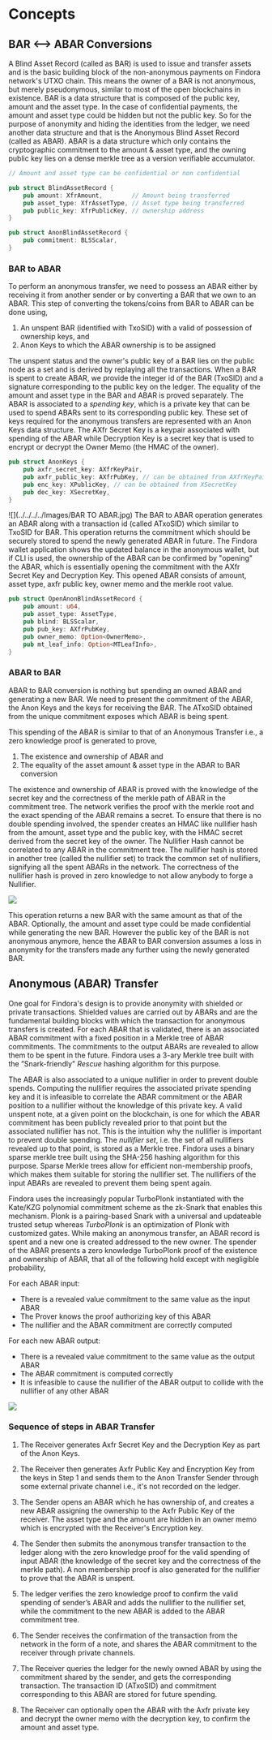 # Concepts 

## BAR <--> ABAR Conversions

A Blind Asset Record (called as BAR) is used to issue and transfer assets and is the basic building block of the non-anonymous payments on Findora network's UTXO chain. This means the owner of a BAR is not anonymous, but merely pseudonymous, similar to most of the open blockchains in existence. BAR is a data structure that is composed of the public key, amount and the asset type. In the case of confidential payments, the amount and asset type could be hidden but not the public key. So for the purpose of anonymity and hiding the identities from the ledger, we need another data structure and that is the Anonymous Blind Asset Record (called as ABAR). ABAR is a data structure which only contains the cryptographic commitment to the amount & asset type, and the owning public key lies on a dense merkle tree as a version verifiable accumulator.
<!--- is the randomized version of the owning public key with the randomizer unknown to the network. -->

```rust
// Amount and asset type can be confidential or non confidential

pub struct BlindAssetRecord {
    pub amount: XfrAmount,        // Amount being transferred
    pub asset_type: XfrAssetType, // Asset type being transferred
    pub public_key: XfrPublicKey, // ownership address
}
```
```rust
pub struct AnonBlindAssetRecord {
    pub commitment: BLSScalar,
}
```

### BAR to ABAR
To perform an anonymous transfer, we need to possess an ABAR either by receiving it from another sender or by converting a BAR that we own to an ABAR. This step of converting the tokens/coins from BAR to ABAR can be done using,
1. An unspent BAR (identified with TxoSID) with a valid of possession of ownership keys, and
2. Anon Keys to which the ABAR ownership is to be assigned
<!--- ABAR consists of the cryptographic commitment to the amount along with the randomized public key, which is unique to each transaction. The BAR to ABAR operation returns a randomizer aka the diversifier, which is required for further transfers as the randomized public key which gets stored on the ledger through the ABAR is obtained only from the randomizer and the anonymous (non-randomized) public key of the user.-->

The unspent status and the owner's public key of a BAR lies on the public node as a set and is derived by replaying all the transactions. When a BAR is spent to create ABAR, we provide the integer id of the BAR (TxoSID) and a signature corresponding to the public key on the ledger. The equality of the amount and asset type in the BAR and ABAR is proved separately. The ABAR is associated to a *spending key*, which is a private key that can be used to spend ABARs sent to its corresponding public key. These set of keys required for the anonymous transfers are represented with an Anon Keys data structure. The AXfr Secret Key is a keypair associated with spending of the ABAR while Decryption Key is a secret key that is used to encrypt or decrypt the Owner Memo (the HMAC of the owner).

```rust
pub struct AnonKeys {
    pub axfr_secret_key: AXfrKeyPair,
    pub axfr_public_key: AXfrPubKey, // can be obtained from AXfrKeyPair
    pub enc_key: XPublicKey, // can be obtained from XSecretKey
    pub dec_key: XSecretKey, 
}
```

![](../../../../Images/BAR TO ABAR.jpg)
The BAR to ABAR operation generates an ABAR along with a transaction id (called ATxoSID) which similar to TxoSID for BAR. This operation returns the commitment which should be securely stored to spend the newly generated ABAR in future. The Findora wallet application shows the updated balance in the anonymous wallet, but if CLI is used, the ownership of the ABAR can be confirmed by "opening" the ABAR, which is essentially opening the commitment with the AXfr Secret Key and Decryption Key. This opened ABAR consists of amount, asset type, axfr public key, owner memo and the merkle root value.

```rust
pub struct OpenAnonBlindAssetRecord {
    pub amount: u64,
    pub asset_type: AssetType,
    pub blind: BLSScalar,
    pub pub_key: AXfrPubKey,
    pub owner_memo: Option<OwnerMemo>,
    pub mt_leaf_info: Option<MTLeafInfo>,
}
```

### ABAR to BAR

ABAR to BAR conversion is nothing but spending an owned ABAR and generating a new BAR. We need to present the commitment of the ABAR, the Anon Keys and the keys for receiving the BAR. The ATxoSID obtained from the unique commitment exposes which ABAR is being spent.

This spending of the ABAR is similar to that of an Anonymous Transfer i.e., a zero knowledge proof is generated to prove,
1. The existence and ownership of ABAR and
2. The equality of the asset amount & asset type in the ABAR to BAR conversion

The existence and ownership of ABAR is proved with the knowledge of the secret key and the correctness of the merkle path of ABAR in the commitment tree. The network verifies the proof with the merkle root and the exact spending of the ABAR remains a secret. To ensure that there is no double spending involved, the spender creates an HMAC like nullifier hash from the amount, asset type and the public key, with the HMAC secret derived from the secret key of the owner. The Nullifier Hash cannot be correlated to any ABAR in the commitment tree. The nullifier hash is stored in another tree (called the nullifier set) to track the common set of nullifiers, signifying all the spent ABARs in the network. The correctness of the nullifier hash is proved in zero knowledge to not allow anybody to forge a Nullifier.

![](https://i.imgur.com/OkZGIdU.png)

This operation returns a new BAR with the same amount as that of the ABAR. Optionally, the amount and asset type could be made confidential while generating the new BAR. However the public key of the BAR is not anonymous anymore, hence the ABAR to BAR conversion assumes a loss in anonymity for the transfers made any further using the newly generated BAR.

## Anonymous (ABAR) Transfer

One goal for Findora's design is to provide anonymity with shielded or private transactions. Shielded values are carried out by ABARs and are the fundamental building blocks with which the transaction for anonymous transfers is created. For each ABAR that is validated, there is an associated ABAR commitment with a fixed position in a Merkle tree of ABAR commitments. The commitments to the output ABARs are revealed to allow them to be spent in the future. Findora uses a 3-ary Merkle tree built with the ”Snark-friendly” *Rescue* hashing algorithm for this purpose.

The ABAR is also associated to a unique nullifier in order to prevent double spends. Computing the nullifier requires the associated private spending key and it is infeasible to correlate the ABAR commitment or the ABAR position to a nullifier without the knowledge of this private key. A valid unspent note, at a given point on the blockchain, is one for which the ABAR commitment has been publicly revealed prior to that point but the associated nullifier has not. This is the intuition why the nullifier is important to prevent double spending. The *nullifier set*, i.e. the set of all nullifiers revealed up to that point, is stored as a Merkle tree. Findora uses a binary sparse merkle tree built using the SHA-256 hashing algorithm for this purpose. Sparse Merkle trees allow for efficient non-membership proofs, which makes them suitable for storing the nullifier set. The nullifiers of the input ABARs are revealed to prevent them being spent again.

Findora uses the increasingly popular TurboPlonk instantiated with the Kate/KZG polynomial commitment scheme as the zk-Snark that enables this mechanism. Plonk is a pairing-based Snark with a universal and updateable trusted setup whereas *TurboPlonk* is an optimization of Plonk with customized gates. While making an anonymous transfer, an ABAR record is spent and a new one is created addressed to the new owner. The spender of the ABAR presents a zero knowledge TurboPlonk proof of the existence and ownership of ABAR, that all of the following hold except with negligible probability,

For each ABAR input:

* There is a revealed value commitment to the same value as the input ABAR
* The Prover knows the proof authorizing key of this ABAR
* The nullifier and the ABAR commitment are correctly computed

For each new ABAR output:

* There is a revealed value commitment to the same value as the output ABAR
* The ABAR commitment is computed correctly
* It is infeasible to cause the nullifier of the ABAR output to collide with the nullifier of any other ABAR

![](https://i.imgur.com/wQnXExC.png)


### Sequence of steps in ABAR Transfer

1. The Receiver generates Axfr Secret Key and the Decryption Key as part of the Anon Keys.

2. The Receiver then generates Axfr Public Key and Encryption Key from the keys in Step 1 and sends them to the Anon Transfer Sender through some external private channel i.e., it's not recorded on the ledger.

3. The Sender opens an ABAR which he has ownership of, and creates a new ABAR assigning the ownership to the Axfr Public Key of the receiver. The asset type and the amount are hidden in an owner memo which is encrypted with the Receiver's Encryption key.

4. The Sender then submits the anonymous transfer transaction to the ledger along with the zero knowledge proof for the valid spending of input ABAR (the knowledge of the secret key and the correctness of the merkle path). A non membership proof is also generated for the nullifier to prove that the ABAR is unspent.

5. The ledger verifies the zero knowledge proof to confirm the valid spending of sender’s ABAR and adds the nullifier to the nullifier set, while the commitment to the new ABAR is added to the ABAR commitment tree.

6. The Sender receives the confirmation of the transaction from the network in the form of a note, and shares the ABAR commitment to the receiver through private channels.

7. The Receiver queries the ledger for the newly owned ABAR by using the commitment shared by the sender, and gets the corresponding transaction. The transaction ID (ATxoSID) and commitment corresponding to this ABAR are stored for future spending.

8. The Receiver can optionally open the ABAR with the Axfr private key and decrypt the owner memo with the decryption key, to confirm the amount and asset type.


<!--- ![](https://i.imgur.com/CXOqKW0.png) -->
<!--- ![](https://i.imgur.com/0q1AvYW.png) -->
<!--- ![](https://i.imgur.com/rYTLMKk.png) -->
<!--- ![](https://i.imgur.com/098kKlh.png) -->
<!--- 3. The Sender generates a commitment using the AXfrPublicKey that was sent by the receiver in Step 2 and uses it later to submit a transaction to the ledger. So, the sender also indirectly creates the owner memo with which the receiver opens the ABAR since ABAR contains the AXFR Note and AXFR Note contains the AXFR Body which in turn contains the owner memo. -->

<!--- 7. The Receiver generates the randomized public key from his private key in step 1 and randomizer from step 5.-->
<!--- 9. The Receiver wallet saves the TxoSID of the ABAR and commitment combination as a unspent anonymous asset in the local database.
9. In the future, the Receiver is a potential new sender and utilizes his now opened ABAR as in Step 8 to generate a new transaction with the nullifier (Step 3). -->